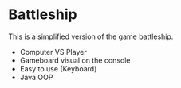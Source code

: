 # Battleship


This is a simplified version of the game battleship.
- Computer VS Player
- Gameboard visual on the console
- Easy to use (Keyboard)
- Java OOP
